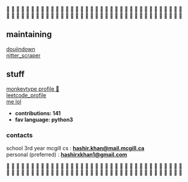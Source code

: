 :purple_heart: :black_heart: :purple_heart: :black_heart: :purple_heart: :black_heart: :purple_heart: :black_heart: :purple_heart: :black_heart: :purple_heart: :black_heart: :purple_heart: :black_heart: :purple_heart: :black_heart: :purple_heart: :black_heart: :purple_heart: :black_heart: :purple_heart: :black_heart: :purple_heart: :black_heart: :purple_heart: :black_heart: :purple_heart: :black_heart: :purple_heart: :black_heart: :purple_heart: :black_heart: :purple_heart: :black_heart: :purple_heart: :black_heart:     
:black_heart: :purple_heart: :black_heart: :purple_heart: :black_heart: :purple_heart: :black_heart: :purple_heart: :black_heart: :purple_heart: :black_heart: :purple_heart: :black_heart: :purple_heart: :black_heart: :purple_heart: :black_heart: :purple_heart: :black_heart: :purple_heart: :black_heart: :purple_heart: :black_heart: :purple_heart: :black_heart: :purple_heart: :black_heart: :purple_heart: :black_heart: :purple_heart: :black_heart: :purple_heart: :black_heart: :purple_heart: :black_heart: :purple_heart:  

## maintaining
[doujindown](https://github.com/hashirkz/doujindown)  
[nitter_scraper](https://github.com/hashirkz/nitter_scraper)  

## stuff
[monkeytype profile :rat: ](https://monkeytype.com/profile/sleepyzzzz)  
[leetcode_profile](https://leetcode.com/zzzsleepyzz/)  
[me lol](https://hashirkz.github.io/hashir_kz/)  
- **contributions: 141**
- **fav language: python3**  

### contacts
school 3rd year mcgill cs : **hashir.khan@mail.mcgill.ca**  
personal (preferred) : **hashirxkhan1@gmail.com**  

 
:purple_heart: :black_heart: :purple_heart: :black_heart: :purple_heart: :black_heart: :purple_heart: :black_heart: :purple_heart: :black_heart: :purple_heart: :black_heart: :purple_heart: :black_heart: :purple_heart: :black_heart: :purple_heart: :black_heart: :purple_heart: :black_heart: :purple_heart: :black_heart: :purple_heart: :black_heart: :purple_heart: :black_heart: :purple_heart: :black_heart: :purple_heart: :black_heart: :purple_heart: :black_heart: :purple_heart: :black_heart: :purple_heart: :black_heart:     
:black_heart: :purple_heart: :black_heart: :purple_heart: :black_heart: :purple_heart: :black_heart: :purple_heart: :black_heart: :purple_heart: :black_heart: :purple_heart: :black_heart: :purple_heart: :black_heart: :purple_heart: :black_heart: :purple_heart: :black_heart: :purple_heart: :black_heart: :purple_heart: :black_heart: :purple_heart: :black_heart: :purple_heart: :black_heart: :purple_heart: :black_heart: :purple_heart: :black_heart: :purple_heart: :black_heart: :purple_heart: :black_heart: :purple_heart:  



<!---
hashirkz/hashirkz is a ✨ special ✨ repository because its `README.md` (this file) appears on your GitHub profile.
You can click the Preview link to take a look at your changes.
--->
